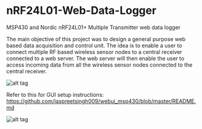 # nRF24L01-Web-Data-Logger
MSP430 and Nordic nRF24L01+ Multiple Transmitter web data logger

The main objective of this project was to design a general purpose web based data acquisition and control unit. The idea is to enable a user to connect multiple RF based wireless sensor nodes to a central receiver connected to a web server. The web server will then enable the user to access incoming data from all the wireless sensor nodes connected to the central receiver.


![alt tag](http://s28.postimg.org/hq1jasj5p/image.jpg)


Refer to this for GUI setup instructions: https://github.com/jaspreetsingh009/webui_msp430/blob/master/README.md

![alt tag](http://s18.postimg.org/qslu05q95/Screenshot_from_2015_11_21_21_11_17.png)
